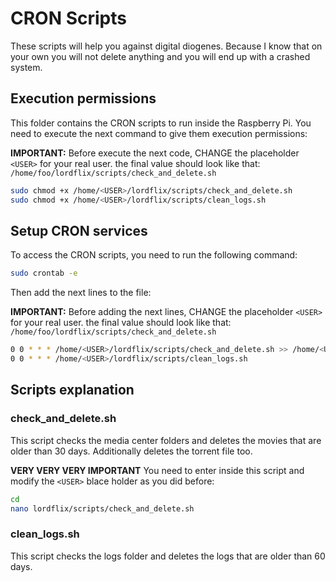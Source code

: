 # CRON Scripts

These scripts will help you against digital diogenes. Because I know that on your own you will not delete anything and you will end up with a crashed system.

## Execution permissions

This folder contains the CRON scripts to run inside the Raspberry Pi. You need to execute the next command to give them execution permissions:

**IMPORTANT:** Before execute the next code, CHANGE the placeholder `<USER>` for your real user. the final value should look like that:
`/home/foo/lordflix/scripts/check_and_delete.sh`

```bash
sudo chmod +x /home/<USER>/lordflix/scripts/check_and_delete.sh
sudo chmod +x /home/<USER>/lordflix/scripts/clean_logs.sh
```

## Setup CRON services
To access the CRON scripts, you need to run the following command:

```bash
sudo crontab -e
```

Then add the next lines to the file:

**IMPORTANT:** Before adding the next lines, CHANGE the placeholder `<USER>` for your real user. the final value should look like that:
`/home/foo/lordflix/scripts/check_and_delete.sh`

```bash
0 0 * * * /home/<USER>/lordflix/scripts/check_and_delete.sh >> /home/<USER>/lordflix/logs/check_and_delete.log 2>&1
0 0 * * * /home/<USER>/lordflix/scripts/clean_logs.sh
```

## Scripts explanation

### check_and_delete.sh

This script checks the media center folders and deletes the movies that are older than 30 days. Additionally deletes the torrent file too.

**VERY VERY VERY IMPORTANT** You need to enter inside this script and modify the `<USER>` blace holder as you did before:

```bash
cd
nano lordflix/scripts/check_and_delete.sh
```

### clean_logs.sh

This script checks the logs folder and deletes the logs that are older than 60 days.
